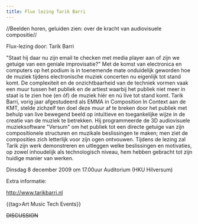 ```yaml
---
title: Flux lezing Tarik Barri
---
```

//Beelden horen, geluiden zien: over de kracht van audiovisuele compositie//  

Flux-lezing door: Tarik Barri

"Staat hij daar nu zijn email te checken met media player aan of zijn we getuige van een geniale improvisatie?"
Met de komst van electronica en computers op het podium is in toenemende mate onduidelijk geworden hoe de muziek tijdens electronische muziek concerten nu eigenlijk tot stand komt. De complexiteit en de onzichtbaarheid van de techniek vormen vaak een muur tussen het publiek en de artiest waarbij het publiek niet meer in staat is te zien hoe (en óf) de muziek hiér en nú live tot stand komt.
Tarik Barri, vorig jaar afgestudeerd als EMMA in Composition In Context aan de KMT, stelde zichzelf ten doel deze muur af te breken door het publiek met behulp van live bewegend beeld op intuïtieve en toegankelijke wijze in de creatie van de muziek te betrekken. Hij programmeerde de 3D audiovisuele muzieksoftware "Versum" om het publiek tot een directe getuige van zijn compositionele structuren en muzikale beslissingen te maken; men ziet de composities zich letterlijk voor zijn ogen ontvouwen. Tijdens de lezing zal Tarik zijn werk demonstreren en uitleggen welke beslissingen en motivaties, op zowel inhoudelijk als technologisch niveau, hem hebben gebracht tot zijn huidige manier van werken.

Dinsdag 8 december 2009 om 17.00uur
Auditorium (HKU Hilversum)
  	
Extra informatie:  
	
http://www.tarikbarri.nl  


{{tag>Art Music Tech Events}}


~~DISCUSSION~~

